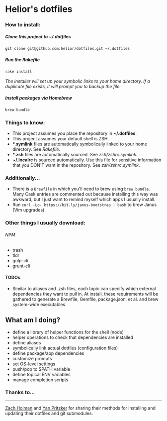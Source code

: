 Helior's dotfiles
========


### How to install:

##### Clone this project to **~/.dotfiles**

```
git clone git@github.com:helior/dotfiles.git ~/.dotfiles
```

##### Run the **Rakefile**

```sh
rake install
```
*The installer will set up your symbolic links to your home directory. If a duplicate file exists, it will prompt you to backup the file.*

##### Install packages via Homebrew
```sh
brew bundle
```

### Things to know:
- This project assumes you place the repository in **~/.dotfiles**.
- This project assumes your default shell is ZSH.
- **\*.symlink** files are automatically symbolically linked to your home directory. See *Rakefile*.
- **\*.zsh** files are automatically sourced. See *zsh/zshrc.symlink*.
- **~/.localrc** is sourced automatically. Use this file for sensitive information that you DON'T want in the repository. See *zsh/zshrc.symlink*.

### Additionally...
- There is a `Brewfile` in which you'll need to brew using `brew bundle`. Many Cask entries are commented out because installing this way was awkward, but I just want to remind myself which apps I usually install.
- Run `curl -Lo- https://bit.ly/janus-bootstrap | bash` to brew Janus (Vim upgrades)

### Other things I usually download:
###### NPM
- trash
- tldr
- gulp-cli
- grunt-cli

#### TODOs
* Similar to aliases and .zsh files, each topic can specify which external dependencies they want to pull in. At install, these requirements will be gathered to generate a Brewfile, Gemfile, package.json, et al. and brew system-wide executables.

## What am I doing?
* define a library of helper functions for the shell (node)
* helper operations to check that dependencies are installed
* define aliases
* symbolically link actual dotfiles (configuration files)
* define package/app dependencies
* customize prompts
* set OS-level settings
* push/pop to $PATH variable
* define topical ENV variables
* manage completion scripts


### Thanks to...
--------
[Zach Holman](https://github.com/holman/dotfiles) and [Yan Pritzker](https://github.com/skwp/dotfiles) for sharing their methods for installing and updating their dotfiles and git submodules.
